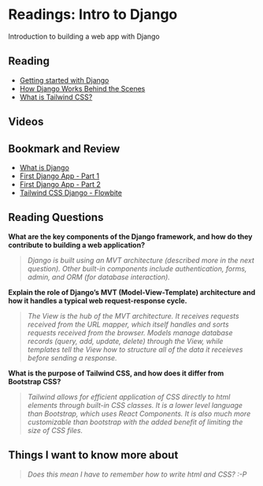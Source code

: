 # Readings: Intro to Django

Introduction to building a web app with Django

## Reading

- [Getting started with Django](https://www.djangoproject.com/start/)
- [How Django Works Behind the Scenes](https://wsvincent.com/how-django-works-behind-the-scenes/)
- [What is Tailwind CSS?](https://blog.hubspot.com/website/what-is-tailwind-css)

## Videos

## Bookmark and Review

- [What is Django](https://developer.mozilla.org/en-US/docs/Learn/Server-side/Django/Introduction)
- [First Django App - Part 1](https://docs.djangoproject.com/en/4.1/intro/tutorial01/)
- [First Django App - Part 2](https://docs.djangoproject.com/en/4.1/intro/tutorial02/)
- [Tailwind CSS Django - Flowbite](https://flowbite.com/docs/getting-started/django/)

## Reading Questions

**What are the key components of the Django framework, and how do they contribute to building a web application?**

>*Django is built using an MVT architecture (described more in the next question). Other built-in components include authentication, forms, admin, and ORM (for database interaction).*

**Explain the role of Django’s MVT (Model-View-Template) architecture and how it handles a typical web request-response cycle.**

>*The View is the hub of the MVT architecture. It receives requests received from the URL mapper, which itself handles and sorts requests received from the browser. Models manage database records (query, add, update, delete) through the View, while templates tell the View how to structure all of the data it receieves before sending a response.*

**What is the purpose of Tailwind CSS, and how does it differ from Bootstrap CSS?**

>*Tailwind allows for efficient application of CSS directly to html elements through built-in CSS classes. It is a lower level language than Bootstrap, which uses React Components. It is also much more customizable than bootstrap with the added benefit of limiting the size of CSS files.*

## Things I want to know more about

>*Does this mean I have to remember how to write html and CSS? :-P*
